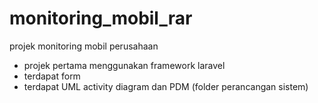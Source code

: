 # monitoring_mobil_rar
projek monitoring mobil perusahaan
- projek pertama menggunakan framework laravel
- terdapat form 
- terdapat UML activity diagram dan PDM (folder perancangan sistem)
